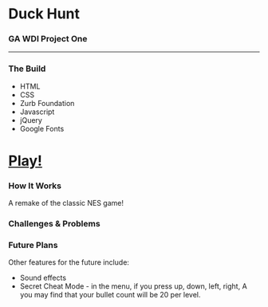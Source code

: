 <h1>Duck Hunt</h1>
<h3>GA WDI Project One</h3>
<hr />
<h3>The Build</h3>
<ul>
  <li>HTML</li>
  <li>CSS</li>
  <li>Zurb Foundation</li>
  <li>Javascript</li>
  <li>jQuery</li>
  <li>Google Fonts</li>
</ul>

<a href="http://carolinebenn.github.io" target="_blank"><h1>Play!</h1></a>

<h3>How It Works</h3>
<p>A remake of the classic NES game! </p>

<h3>Challenges &amp; Problems</h3>
<p></p>

<h3>Future Plans</h3>
<p></p>
<p>Other features for the future include:</p>
<ul>
  <li>Sound effects</li> 
  <li>Secret Cheat Mode - in the menu, if you press up, down, left, right, A you may find that your bullet count will be 20 per level.</li>
</ul>
